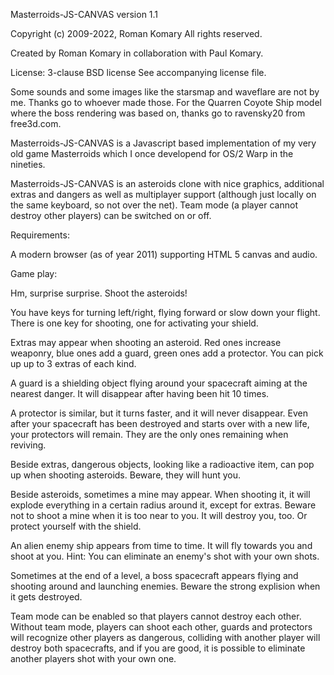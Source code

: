 Masterroids-JS-CANVAS
version 1.1

Copyright (c) 2009-2022, Roman Komary
All rights reserved.

Created by Roman Komary in collaboration with Paul Komary.

License:
3-clause BSD license
See accompanying license file.

Some sounds and some images like the starsmap and waveflare are not by me. Thanks go to whoever made those.
For the Quarren Coyote Ship model where the boss rendering was based on, thanks go to ravensky20 from free3d.com.



Masterroids-JS-CANVAS is a Javascript based implementation of my very old
game Masterroids which I once developend for OS/2 Warp in the nineties.

Masterroids-JS-CANVAS is an asteroids clone with nice graphics, additional
extras and dangers as well as multiplayer support (although just locally on the same keyboard, so not over the net).
Team mode (a player cannot destroy other players) can be switched on or off.



Requirements:

A modern browser (as of year 2011) supporting HTML 5 canvas and audio.



Game play:

Hm, surprise surprise. Shoot the asteroids!

You have keys for turning left/right, flying forward or slow down your flight.
There is one key for shooting, one for activating your shield.

Extras may appear when shooting an asteroid.
Red ones increase weaponry, blue ones add a guard, green ones add a protector.
You can pick up up to 3 extras of each kind.

A guard is a shielding object flying around your spacecraft aiming at the nearest danger.
It will disappear after having been hit 10 times.

A protector is similar, but it turns faster, and it will never disappear.
Even after your spacecraft has been destroyed and starts over with a new life, your protectors will remain.
They are the only ones remaining when reviving.

Beside extras, dangerous objects, looking like a radioactive item, can pop up when shooting asteroids.
Beware, they will hunt you.

Beside asteroids, sometimes a mine may appear.
When shooting it, it will explode everything in a certain radius around it, except for extras.
Beware not to shoot a mine when it is too near to you. It will destroy you, too. Or protect yourself with the shield.

An alien enemy ship appears from time to time. It will fly towards you and shoot at you.
Hint: You can eliminate an enemy's shot with your own shots.

Sometimes at the end of a level, a boss spacecraft appears flying and shooting around and launching enemies.
Beware the strong explision when it gets destroyed.


Team mode can be enabled so that players cannot destroy each other.
Without team mode, players can shoot each other, guards and protectors will recognize other players as dangerous,
colliding with another player will destroy both spacecrafts, and if you are good, it is possible to eliminate
another players shot with your own one.
